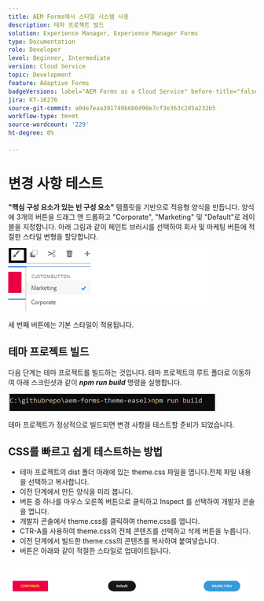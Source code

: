 ```yaml
---
title: AEM Forms에서 스타일 시스템 사용
description: 테마 프로젝트 빌드
solution: Experience Manager, Experience Manager Forms
type: Documentation
role: Developer
level: Beginner, Intermediate
version: Cloud Service
topic: Development
feature: Adaptive Forms
badgeVersions: label="AEM Forms as a Cloud Service" before-title="false"
jira: KT-16276
source-git-commit: a0de7eaa391749b6b0d90e7cf3e363c2d5a232b5
workflow-type: tm+mt
source-wordcount: '229'
ht-degree: 0%

---
```



# 변경 사항 테스트

**&quot;핵심 구성 요소가 있는 빈 구성 요소&quot;** 템플릿을 기반으로 적응형 양식을 만듭니다. 양식에 3개의 버튼을 드래그 앤 드롭하고 &quot;Corporate&quot;, &quot;Marketing&quot; 및 &quot;Default&quot;로 레이블을 지정합니다.
아래 그림과 같이 페인트 브러시를 선택하여 회사 및 마케팅 버튼에 적절한 스타일 변형을 할당합니다.

![스타일](assets/marketing-variation.png)

세 번째 버튼에는 기본 스타일이 적용됩니다.

## 테마 프로젝트 빌드

다음 단계는 테마 프로젝트를 빌드하는 것입니다. 테마 프로젝트의 루트 폴더로 이동하여 아래 스크린샷과 같이 _**npm run build**_ 명령을 실행합니다.

![테마 빌드](assets/build-theme.png)

테마 프로젝트가 정상적으로 빌드되면 변경 사항을 테스트할 준비가 되었습니다.

## CSS를 빠르고 쉽게 테스트하는 방법

* 테마 프로젝트의 dist 폴더 아래에 있는 theme.css 파일을 엽니다.전체 파일 내용을 선택하고 복사합니다.
* 이전 단계에서 만든 양식을 미리 봅니다.
* 버튼 중 하나를 마우스 오른쪽 버튼으로 클릭하고 Inspect 를 선택하여 개발자 콘솔을 엽니다.
* 개발자 콘솔에서 theme.css를 클릭하여 theme.css를 엽니다.
* CTR-A를 사용하여 theme.css의 전체 콘텐츠를 선택하고 삭제 버튼을 누릅니다.
* 이전 단계에서 빌드한 theme.css의 콘텐츠를 복사하여 붙여넣습니다.
* 버튼은 아래와 같이 적절한 스타일로 업데이트됩니다.

![final-buttons](assets/final-state-buttons.png)

